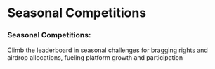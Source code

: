 # Seasonal Competitions

### Seasonal Competitions:&#x20;

Climb the leaderboard in seasonal challenges for bragging rights and airdrop allocations, fueling platform growth and participation
